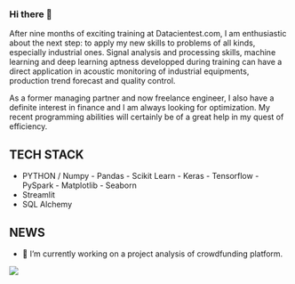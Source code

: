 

### Hi there 👋

After nine months of exciting training at Datacientest.com, I am enthusiastic about the next step:  to apply my new skills to problems of all kinds, especially industrial ones.
Signal analysis and processing skills, machine learning and deep learning aptness developped during training can have a direct application in  acoustic monitoring of industrial equipments, production trend forecast and quality control.

As a former managing partner and now freelance engineer, I also have a definite interest in finance and I am always looking for optimization. My recent programming abilities will certainly be of a great help in my quest of efficiency.

## TECH STACK

- PYTHON / Numpy - Pandas - Scikit Learn - Keras - Tensorflow - PySpark - Matplotlib - Seaborn 
- Streamlit 
- SQL Alchemy

## NEWS

- 🔭 I’m currently working on a  project analysis of crowdfunding platform. 


![](https://komarev.com/ghpvc/?username=LaurentHP-Martin)


<!--
**LaurentHP-Martin/LaurentHP-Martin** is a ✨ _special_ ✨ repository because its `README.md` (this file) appears on your GitHub profile.

Here are some ideas to get you started:

- 🔭 I’m currently working on ...
- 🌱 I’m currently learning ...
- 👯 I’m looking to collaborate on ...
- 🤔 I’m looking for help with ...
- 💬 Ask me about ...
- 📫 How to reach me: ...
- 😄 Pronouns: ...
- ⚡ Fun fact: ...
-->

